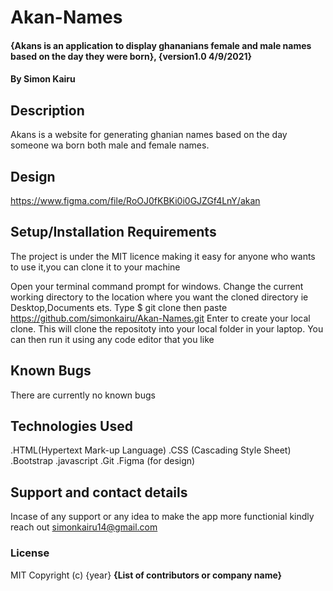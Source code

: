 # Akan-Names
#### {Akans is an application to display ghananians female and male names based on the day they were born}, {version1.0 4/9/2021}
#### By Simon Kairu
## Description
Akans is a website for generating ghanian names based on the day someone wa born both male and female names.
## Design
https://www.figma.com/file/RoOJ0fKBKi0i0GJZGf4LnY/akan
## Setup/Installation Requirements
The project is under the MIT licence making it easy for anyone who wants to use it,you can clone it to your machine

Open your terminal command prompt for windows.
Change the current working directory to the location where you want the cloned directory ie Desktop,Documents ets.
Type $ git clone then paste https://github.com/simonkairu/Akan-Names.git
Enter to create your local clone.
This will clone the repositoty into your local folder in your laptop.
You can then run it using any code editor that you like
## Known Bugs
There are currently no known bugs 
## Technologies Used
.HTML(Hypertext Mark-up Language)
.CSS (Cascading Style Sheet)
.Bootstrap
.javascript
.Git
.Figma (for design)
## Support and contact details
Incase of any support or any idea to make the app more functionial kindly reach out simonkairu14@gmail.com

### License
MIT
Copyright (c) {year} **{List of contributors or company name}**